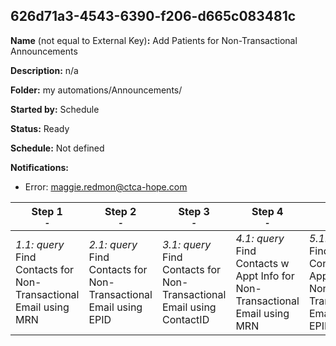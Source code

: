 ## 626d71a3-4543-6390-f206-d665c083481c

**Name** (not equal to External Key)**:** Add Patients for Non-Transactional Announcements

**Description:** n/a

**Folder:** my automations/Announcements/

**Started by:** Schedule

**Status:** Ready

**Schedule:** Not defined

**Notifications:**

* Error: maggie.redmon@ctca-hope.com

| Step 1<br>_<small>-</small>_ | Step 2<br>_<small>-</small>_ | Step 3<br>_<small>-</small>_ | Step 4<br>_<small>-</small>_ | Step 5<br>_<small>-</small>_ |
| --- | --- | --- | --- | --- |
| _1.1: query_<br>Find Contacts for Non-Transactional Email using MRN | _2.1: query_<br>Find Contacts for Non-Transactional Email using EPID | _3.1: query_<br>Find Contacts for Non-Transactional Email using ContactID | _4.1: query_<br>Find Contacts w Appt Info for Non-Transactional Email using MRN | _5.1: query_<br>Find Contacts w Appt Info for Non-Transactional Email using EPID |

